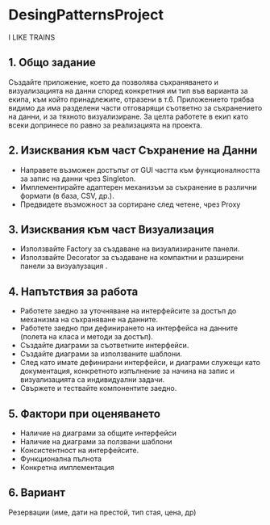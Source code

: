 # DesingPatternsProject
I LIKE TRAINS
## 1. Общо задание
Създайте приложение, което да позволява съхраняването и
визуализацията на данни според конкретния им тип във
варианта за екипа, към който принадлежите, отразени в т.6.
Приложението трябва видимо да има разделени части
отговарящи съответно за съхранението на данни, и за тяхното
визуализиране. За целта работете в екип като всеки
допринесе по равно за реализацията на проекта.
## 2. Изисквания към част Съхранение на Данни
* Направете възможен достъпът от GUI частта към функционалността за запис на данни чрез Singleton.
* Имплементирайте адаптерен механизъм за съхранение в различни формати (в база, CSV, др.).
* Предвидете възможност за сортиране след четене, чрез Proxy
## 3. Изисквания към част Визуализация
* Използвайте Factory за създаване на визуализираните панели.
* Използвайте Decorator за създаване на компактни и разширени панели за визуалузация .
## 4. Напътствия за работа
* Работете заедно за уточняване на интерфейсите за достъп до механизма на съхраняване на данните.
* Работете заедно при дефинирането на интерфейса на данните (полета на класа и методи за достъп).
* Създайте диаграми за съответните интерфейси.
* Създайте диаграми за използваните шаблони.
* След като имате дефинирани интерфейси, и диаграми служещи като документация, конкретното изпълнение за начина на запис и визуализацията са индивидуални задачи.
* Свържете и тествайте компонентите заедно.
## 5. Фактори при оценяването
* Наличие на диаграми за общите интерфейси
* Наличие на диаграми за ползвани шаблони
* Консистентност на интерфейсите.
* Функционална пълнота
* Конкретна имплементация
## 6. Вариант
Резервации (име, дати на престой, тип стая, цена, др)
